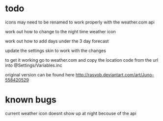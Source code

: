 # todo 
icons may need to be renamed to work properly with the weather.com api

work out how to change to the night time weather icon

work out how to add days under the 3 day forecast

update the settings skin to work with the changes

to get it working go to weather.com and copy the location code from the url into @Settings/Variables.inc

original version can be found here http://rasvob.deviantart.com/art/Juno-558420529

# known bugs

current weather icon doesnt show up at night becouse of the api
